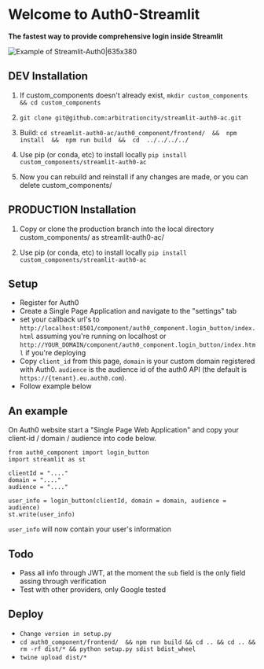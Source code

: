 # Welcome to Auth0-Streamlit

**The fastest way to provide comprehensive login inside Streamlit**

![Example of Streamlit-Auth0|635x380](demo.gif?raw=true)

## DEV Installation
1. If custom_components doesn't already exist, `mkdir custom_components && cd custom_components`
 
3. `git clone git@github.com:arbitrationcity/streamlit-auth0-ac.git`

4. Build: `cd streamlit-auth0-ac/auth0_component/frontend/  &&  npm install  &&  npm run build  &&  cd  ../../../../`

4. Use pip (or conda, etc) to install locally
`pip install custom_components/streamlit-auth0-ac`

5. Now you can rebuild and reinstall if any changes are made, or you can delete custom_components/


## PRODUCTION Installation
1. Copy or clone the production branch into the local directory custom_components/ as streamlit-auth0-ac/

2. Use pip (or conda, etc) to install locally
`pip install custom_components/streamlit-auth0-ac`


## Setup

- Register for Auth0
- Create a Single Page Application and navigate to the "settings" tab 
- set your callback url's to `http://localhost:8501/component/auth0_component.login_button/index.html` assuming you're running on localhost or `http://YOUR_DOMAIN/component/auth0_component.login_button/index.html` if you're deploying
- Copy `client_id` from this page, `domain` is your custom domain registered with Auth0. `audience` is the audience id of the auth0 API (the default is `https://{tenant}.eu.auth0.com`).
- Follow example below

## An example
On Auth0 website start a "Single Page Web Application" and copy your client-id / domain / audience into code below.

```
from auth0_component import login_button
import streamlit as st

clientId = "...."
domain = "...."
audience = "...."

user_info = login_button(clientId, domain = domain, audience = audience)       
st.write(user_info)
```

`user_info` will now contain your user's information 


## Todo

- Pass all info through JWT, at the moment the `sub` field is the only field assing through verification
- Test with other providers, only Google tested 



## Deploy

- `Change version in setup.py`
- `cd auth0_component/frontend/  && npm run build && cd .. && cd .. && rm -rf dist/* && python setup.py sdist bdist_wheel`
- `twine upload dist/*`